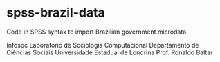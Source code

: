 spss-brazil-data
================

Code in SPSS syntax to import Brazilian government microdata

Infosoc
Laboratório de Sociologia Computacional
Departamento de Ciências Sociais
Universidade Estadual de Londrina
Prof. Ronaldo Baltar
